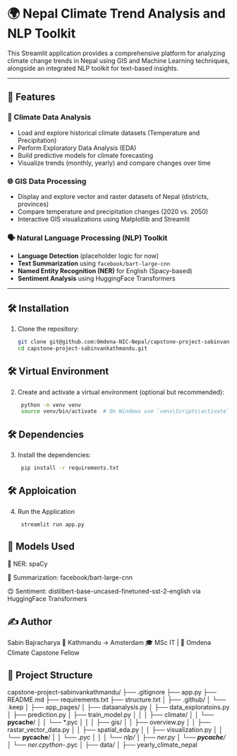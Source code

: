 # 🌍 Nepal Climate Trend Analysis and NLP Toolkit

This Streamlit application provides a comprehensive platform for analyzing climate change trends in Nepal using GIS and Machine Learning techniques, alongside an integrated NLP toolkit for text-based insights.

---

## 📌 Features

### 🔬 Climate Data Analysis
- Load and explore historical climate datasets (Temperature and Precipitation)
- Perform Exploratory Data Analysis (EDA)
- Build predictive models for climate forecasting
- Visualize trends (monthly, yearly) and compare changes over time

### 🌐 GIS Data Processing
- Display and explore vector and raster datasets of Nepal (districts, provinces)
- Compare temperature and precipitation changes (2020 vs. 2050)
- Interactive GIS visualizations using Matplotlib and Streamlit

### 🗣️ Natural Language Processing (NLP) Toolkit
- **Language Detection** (placeholder logic for now)
- **Text Summarization** using `facebook/bart-large-cnn`
- **Named Entity Recognition (NER)** for English (Spacy-based)
- **Sentiment Analysis** using HuggingFace Transformers

---

## 🛠️ Installation

1. Clone the repository:
   ```bash
   git clone git@github.com:Omdena-NIC-Nepal/capstone-project-sabinvankathmandu.git
   cd capstone-project-sabinvankathmandu.git


## 🛠️ Virtual Environment

2. Create and activate a virtual environment (optional but recommended):
   ```bash
   	python -m venv venv
	source venv/bin/activate  # On Windows use `venv\Scripts\activate`

## 🛠️ Dependencies

3. Install the dependencies:
   ```bash
   	pip install -r requirements.txt

## 🛠️ Apploication

4. Run the Application
   ```bash
   	streamlit run app.py

## 🧠 Models Used
 🔎 NER: spaCy

 📄 Summarization: facebook/bart-large-cnn

 😊 Sentiment: distilbert-base-uncased-finetuned-sst-2-english via HuggingFace Transformers

## ✍️ Author
 Sabin Bajracharya
 📍 Kathmandu → Amsterdam
🎓 MSc IT | 🌱 Omdena Climate Capstone Fellow


## 🧩 Project Structure
capstone-project-sabinvankathmandu/
├── .gitignore
├── app.py
├── README.md
├── requirements.txt
├── structure.txt
│
├── .github/
│   └── .keep
│
├── app_pages/
│   ├── dataanalysis.py
│   ├── data_exploratoins.py
│   ├── prediction.py
│   ├── train_model.py
│   │
│   ├── climate/
│   │   └── __pycache__/
│   │       └── *.pyc
│   │
│   ├── gis/
│   │   ├── overview.py
│   │   ├── rastar_vector_data.py
│   │   ├── spatial_eda.py
│   │   ├── visualization.py
│   │   └── __pycache__/
│   │       └── *.pyc
│   │
│   └── nlp/
│       ├── ner.py
│       └── __pycache__/
│           └── ner.cpython-*.pyc
│
├── data/
│   ├── yearly_climate_nepal

